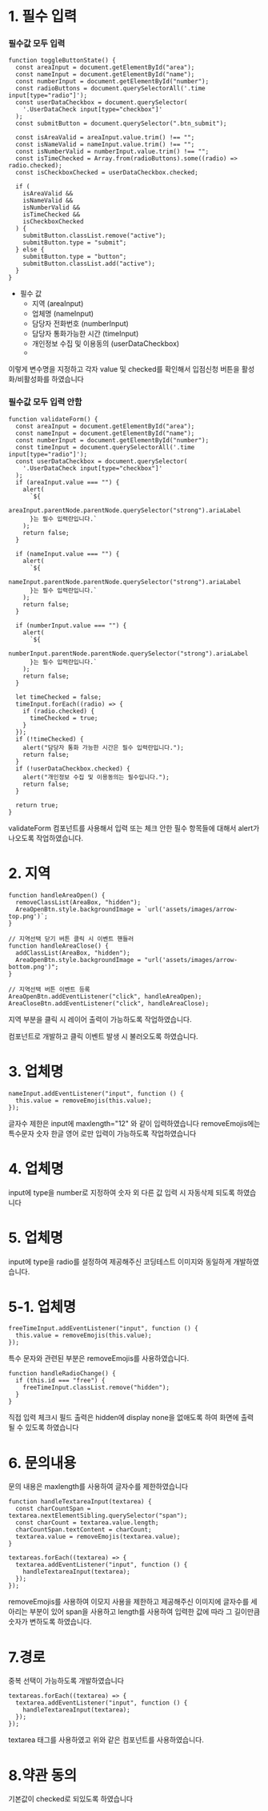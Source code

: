 # 1. 필수 입력

### 필수값 모두 입력
```
function toggleButtonState() {
  const areaInput = document.getElementById("area");
  const nameInput = document.getElementById("name");
  const numberInput = document.getElementById("number");
  const radioButtons = document.querySelectorAll('.time input[type="radio"]');
  const userDataCheckbox = document.querySelector(
    '.UserDataCheck input[type="checkbox"]'
  );
  const submitButton = document.querySelector(".btn_submit");

  const isAreaValid = areaInput.value.trim() !== "";
  const isNameValid = nameInput.value.trim() !== "";
  const isNumberValid = numberInput.value.trim() !== "";
  const isTimeChecked = Array.from(radioButtons).some((radio) => radio.checked);
  const isCheckboxChecked = userDataCheckbox.checked;

  if (
    isAreaValid &&
    isNameValid &&
    isNumberValid &&
    isTimeChecked &&
    isCheckboxChecked
  ) {
    submitButton.classList.remove("active");
    submitButton.type = "submit";
  } else {
    submitButton.type = "button";
    submitButton.classList.add("active");
  }
}
```
- 필수 값 
  - 지역 (areaInput)
  - 업체명  (nameInput)
  - 담당자 전화번호 (numberInput)
  - 담당자 통화가능한 시간 (timeInput)
  - 개인정보 수집 및 이용동의 (userDataCheckbox)
  - 
이렇게 변수명을 지정하고 각자 value 및 checked를 확인해서 입점신청 버튼을 활성화/비활성화를 하였습니다

### 필수값 모두 입력 안함

```
function validateForm() {
  const areaInput = document.getElementById("area");
  const nameInput = document.getElementById("name");
  const numberInput = document.getElementById("number");
  const timeInput = document.querySelectorAll('.time input[type="radio"]');
  const userDataCheckbox = document.querySelector(
    '.UserDataCheck input[type="checkbox"]'
  );
  if (areaInput.value === "") {
    alert(
      `${
        areaInput.parentNode.parentNode.querySelector("strong").ariaLabel
      }는 필수 입력란입니다.`
    );
    return false;
  }

  if (nameInput.value === "") {
    alert(
      `${
        nameInput.parentNode.parentNode.querySelector("strong").ariaLabel
      }는 필수 입력란입니다.`
    );
    return false;
  }

  if (numberInput.value === "") {
    alert(
      `${
        numberInput.parentNode.parentNode.querySelector("strong").ariaLabel
      }는 필수 입력란입니다.`
    );
    return false;
  }

  let timeChecked = false;
  timeInput.forEach((radio) => {
    if (radio.checked) {
      timeChecked = true;
    }
  });
  if (!timeChecked) {
    alert("담당자 통화 가능한 시간은 필수 입력란입니다.");
    return false;
  }
  if (!userDataCheckbox.checked) {
    alert("개인정보 수집 및 이용동의는 필수입니다.");
    return false;
  }

  return true;
}
```
validateForm 컴포넌트를 사용해서 입력 또는 체크 안한 필수 항목들에 대해서 alert가 나오도록 작업하였습니다.


# 2. 지역

```
function handleAreaOpen() {
  removeClassList(AreaBox, "hidden");
  AreaOpenBtn.style.backgroundImage = `url('assets/images/arrow-top.png')`;
}

// 지역선택 닫기 버튼 클릭 시 이벤트 핸들러
function handleAreaClose() {
  addClassList(AreaBox, "hidden");
  AreaOpenBtn.style.backgroundImage = "url('assets/images/arrow-bottom.png')";
}
```

```
// 지역선택 버튼 이벤트 등록
AreaOpenBtn.addEventListener("click", handleAreaOpen);
AreaCloseBtn.addEventListener("click", handleAreaClose);
```
지역 부분을 클릭 시 레이어 출력이 가능하도록 작업하였습니다.

컴포넌트로 개발하고 클릭 이벤트 발생 시 불러오도록 하였습니다.

# 3. 업체명
```
nameInput.addEventListener("input", function () {
  this.value = removeEmojis(this.value);
});
```
글자수 제한은 input에 maxlength="12" 와 같이 입력하였습니다 
removeEmojis에는 특수문자 숫자 한글 영어 로만 입력이 가능하도록 작업하였습니다

# 4. 업체명
input에 type을 number로 지정하여 숫자 외 다른 값 입력 시 자동삭제 되도록 하였습니다

# 5. 업체명
input에 type을 radio를 설정하여 제공해주신 코딩테스트 이미지와 동일하게 개발하였습니다.

# 5-1. 업체명
```
freeTimeInput.addEventListener("input", function () {
  this.value = removeEmojis(this.value);
});
```
특수 문자와 관련된 부분은 removeEmojis를 사용하였습니다.
```
function handleRadioChange() {
  if (this.id === "free") {
    freeTimeInput.classList.remove("hidden");
  }
}
```
직접 입력 체크시 필드 출력은 hidden에 display none을 없애도록 하여 화면에 출력 될 수 있도록 하였습니다

# 6. 문의내용

문의 내용은 maxlength를 사용하여 글자수를 제한하였습니다

```
function handleTextareaInput(textarea) {
  const charCountSpan = textarea.nextElementSibling.querySelector("span");
  const charCount = textarea.value.length;
  charCountSpan.textContent = charCount;
  textarea.value = removeEmojis(textarea.value);
}
```
```
textareas.forEach((textarea) => {
  textarea.addEventListener("input", function () {
    handleTextareaInput(textarea);
  });
});
```

removeEmojis를 사용하여 이모지 사용을 제한하고 제공해주신 이미지에 글자수를 세아리는 부분이 있어 span을 사용하고 length를 사용하여 입력한 값에 따라 그 길이만큼 숫자가 변하도록 하였습니다.

# 7.경로
중복 선택이 가능하도록 개발하였습니다

```
textareas.forEach((textarea) => {
  textarea.addEventListener("input", function () {
    handleTextareaInput(textarea);
  });
});
```
textarea 태그를 사용하였고 위와 같은 컴포넌트를 사용하였습니다.

# 8.약관 동의
기본값이 checked로 되있도록 하였습니다
